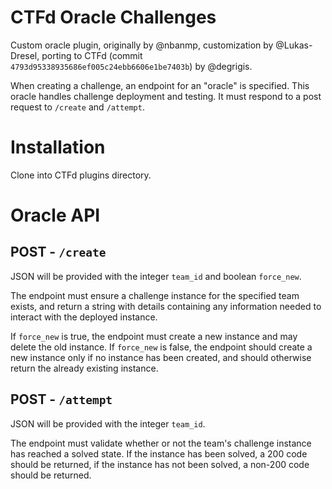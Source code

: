# CTFd Oracle Challenges

Custom oracle plugin, originally by @nbanmp, customization by @Lukas-Dresel, porting to CTFd (commit `4793d95338935686ef005c24ebb6606e1be7403b`) by @degrigis.

When creating a challenge, an endpoint for an "oracle" is specified. This oracle handles challenge deployment and testing. It must respond to a post request to `/create` and `/attempt`.

# Installation
Clone into CTFd plugins directory.

# Oracle API

## POST - `/create`
JSON will be provided with the integer `team_id` and boolean `force_new`.

The endpoint must ensure a challenge instance for the specified team exists, and return a string with details containing any information needed to interact with the deployed instance.

If `force_new` is true, the endpoint must create a new instance and may delete the old instance. If `force_new` is false, the endpoint should create a new instance only if no instance has been created, and should otherwise return the already existing instance.

## POST - `/attempt`
JSON will be provided with the integer `team_id`.

The endpoint must validate whether or not the team's challenge instance has reached a solved state. If the instance has been solved, a 200 code should be returned, if the instance has not been solved, a non-200 code should be returned.
